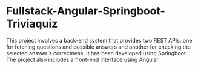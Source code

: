 # Fullstack-Angular-Springboot-Triviaquiz
This project involves a back-end system that provides two REST APIs: one for fetching questions and possible answers and another for checking the selected answer's correctness. It has been developed using Springboot. The project also includes a front-end interface using Angular.
